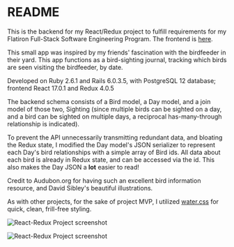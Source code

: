 # README

This is the backend for my React/Redux project to fulfill requirements for my Flatiron Full-Stack Software Engineering Program. The frontend is [here](https://github.com/s-blais/react-redux-portfolio-project-birdfeeder-frontend).

This small app was inspired by my friends' fascination with the birdfeeder in their yard. This app functions as a bird-sighting journal, tracking which birds are seen visiting the birdfeeder, by date.

Developed on Ruby 2.6.1 and Rails 6.0.3.5, with PostgreSQL 12 database; frontend React 17.0.1 and Redux 4.0.5

The backend schema consists of a Bird model, a Day model, and a join model of those two, Sighting (since multiple birds can be sighted on a day, and a bird can be sighted on multiple days, a reciprocal has-many-through relationship is indicated). 

To prevent the API unnecessarily transmitting redundant data, and bloating the Redux state, I modified the Day model's JSON serializer to represent each Day's bird relationships with a simple array of Bird ids. All data about each bird is already in Redux state, and can be accessed via the id. This also makes the Day JSON a **lot** easier to read!

Credit to Audubon.org for having such an excellent bird information resource, and David Sibley's beautiful illustrations.

As with other projects, for the sake of project MVP, I utilized [water.css](https://watercss.kognise.dev/) for quick, clean, frill-free styling.

![React-Redux Project screenshot](http://s-blais.com/assets/RR-project-birds-library-v1.png)

![React-Redux Project screenshot](http://s-blais.com/assets/RR-project-sightings-v1.png)